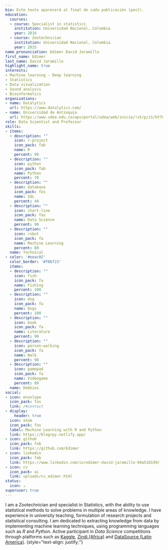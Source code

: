 ```yaml
---
bio: Este texto aparecerá al final de cada publicación (post).
education:
  courses:
  - course: Specialist in statistics
    institution: Universidad Nacional, Colombia
    year: 2016
  - course: Zootechnician
    institution: Universidad Nacional, Colombia
    year: 2015
name_pronunciation: Edimer David Jaramillo
first_name: Edimer
last_name: David Jaramillo
highlight_name: true
interests:
- Machine learning - Deep learning
- Statistics
- Data visualization
- Sound analysis
- Bioinformatics
organizations:
- name: Datalytics
  url: https://www.datalytics.com/
- name: Universidad de Antioquia
  url: https://www.udea.edu.co/wps/portal/udea/web/inicio/!ut/p/z1/hY7LDoIwEEW_xQVbOrSg4K5BYkDCIzERuzFgasEAJYDw-zbqxsTH7O7ccyaDGMoQa_OpEvlYyTavVT6y5SlKLc_ALoSxTzxInchKyNbH5oqgwz-AqRq-DAXlswdiOy42qAkh7AwLaOol0T52k02AX8CPGwFiopbF813aFsQWiPX8wnve67derctx7Ia1BhrM86wLKUXN9bNsNPiklHIYUfZOoq7J4GrVU0gXizthmbDl/dz/d5/L2dBISEvZ0FBIS9nQSEh/
role: Data Scientist and Professor
skills:
- items:
  - description: ""
    icon: r-project
    icon_pack: fab
    name: R
    percent: 90
  - description: ""
    icon: python
    icon_pack: fab
    name: Python
    percent: 70
  - description: ""
    icon: database
    icon_pack: fas
    name: SQL
    percent: 40  
  - description: ""
    icon: chart-line
    icon_pack: fas
    name: Data Science
    percent: 90
  - description: ""
    icon: robot
    icon_pack: fa
    name: Machine Learning
    percent: 80  
  name: Technical
- color: '#eeac02'
  color_border: '#f0bf23'
  items:
  - description: ""
    icon: fish
    icon_pack: fa
    name: Fishing
    percent: 100
  - description: ""
    icon: dog
    icon_pack: fa
    name: Dogs
    percent: 100
  - description: ""
    icon: book
    icon_pack: fa
    name: Literature
    percent: 90
  - description: ""
    icon: person-walking
    icon_pack: fa
    name: Walk
    percent: 90
  - description: ""
    icon: gamepad
    icon_pack: fa
    name: Videogame
    percent: 80  
  name: Hobbies
social:
- icon: envelope
  icon_pack: fas
  link: /#contact
- display:
    header: true
  icon: atom
  icon_pack: fas
  label: Machine Learning with R and Python
  link: https://blogrpy.netlify.app/
- icon: github
  icon_pack: fab
  link: https://github.com/Edimer
- icon: linkedin
  icon_pack: fab
  link: https://www.linkedin.com/in/edimer-david-jaramillo-94a510199/
- icon: cv
  icon_pack: ai
  link: uploads/cv_edimer.html
status:
  icon: ☕️
superuser: true
---
```


I am a Zootechnician and specialist in Statistics, with the ability to use statistical methods to solve problems in multiple areas of knowledge.
I have experience in university teaching, formulation of research projects and statistical consulting. I am dedicated to extracting knowledge from data by implementing machine learning techniques, using programming languages such as *R* and *Python*. Active participant in *Data Science* competitions through platforms such as [Kaggle](https://www.kaggle.com/), [Zindi (Africa)](https://zindi.africa/) and [DataSource (Latin America)](https://www.datasource.ai/).
{style="text-align: justify;"}

